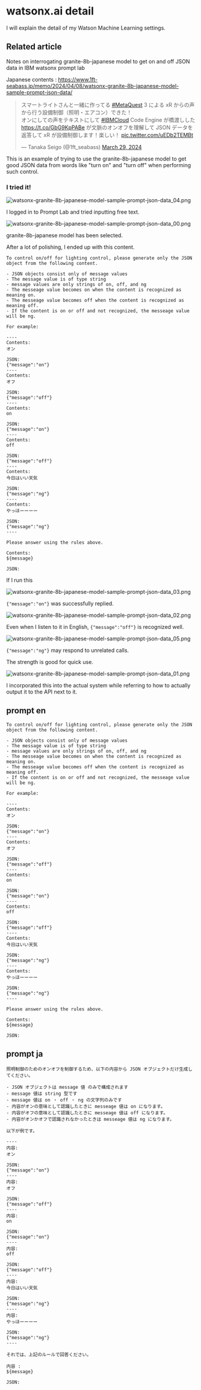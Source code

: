 # watsonx.ai detail

I will explain the detail of my Watson Machine Learning settings.

## Related article

Notes on interrogating granite-8b-japanese model to get on and off JSON data in IBM watsonx prompt lab

Japanese contents : https://www.1ft-seabass.jp/memo/2024/04/08/watsonx-granite-8b-japanese-model-sample-prompt-json-data/


<blockquote class="twitter-tweet"><p lang="ja" dir="ltr">スマートライトさんと一緒に作ってる <a href="https://twitter.com/hashtag/MetaQuest?src=hash&amp;ref_src=twsrc%5Etfw">#MetaQuest</a> 3 による xR からの声から行う設備制御（照明・エアコン）できた！<br>オンにしての声をテキストにして <a href="https://twitter.com/hashtag/IBMCloud?src=hash&amp;ref_src=twsrc%5Etfw">#IBMCloud</a> Code Engine が橋渡しした <a href="https://t.co/GbG9KpPABe">https://t.co/GbG9KpPABe</a> が文脈のオンオフを理解して JSON データを返答して xR が設備制御します！楽しい！ <a href="https://t.co/uEDb2TEMBt">pic.twitter.com/uEDb2TEMBt</a></p>&mdash; Tanaka Seigo (@1ft_seabass) <a href="https://twitter.com/1ft_seabass/status/1773633863396344150?ref_src=twsrc%5Etfw">March 29, 2024</a></blockquote> <script async src="https://platform.twitter.com/widgets.js" charset="utf-8"></script>


This is an example of trying to use the granite-8b-japanese model to get good JSON data from words like "turn on" and "turn off" when performing such control.

### I tried it!

![watsonx-granite-8b-japanese-model-sample-prompt-json-data_04.png](https://www.1ft-seabass.jp/memo/uploads/2024/04/watsonx-granite-8b-japanese-model-sample-prompt-json-data_04.png)


I logged in to Prompt Lab and tried inputting free text.

![watsonx-granite-8b-japanese-model-sample-prompt-json-data_00.png](https://www.1ft-seabass.jp/memo/uploads/2024/04/watsonx-granite-8b-japanese-model-sample-prompt-json-data_00.png)

granite-8b-japanese model has been selected.

After a lot of polishing, I ended up with this content.

```text
To control on/off for lighting control, please generate only the JSON object from the following content.

- JSON objects consist only of message values
- The message value is of type string
- message values ​​are only strings of on, off, and ng
- The messeage value becomes on when the content is recognized as meaning on.
- The messeage value becomes off when the content is recognized as meaning off.
- If the content is on or off and not recognized, the messeage value will be ng.

For example:

----
Contents:
オン

JSON:
{"message":"on"}
----
Contents:
オフ

JSON:
{"message":"off"}
----
Contents:
on

JSON:
{"message":"on"}
----
Contents:
off

JSON:
{"message":"off"}
----
Contents:
今日はいい天気

JSON:
{"message":"ng"}
----
Contents:
やっほーーーー

JSON:
{"message":"ng"}
----

Please answer using the rules above.

Contents:
${message}

JSON:
```

If I run this

![watsonx-granite-8b-japanese-model-sample-prompt-json-data_03.png](https://www.1ft-seabass.jp/memo/uploads/2024/04/watsonx-granite-8b-japanese-model-sample-prompt-json-data_03.png)

`{"message":"on"}` was successfully replied.

![watsonx-granite-8b-japanese-model-sample-prompt-json-data_02.png](https://www.1ft-seabass.jp/memo/uploads/2024/04/watsonx-granite-8b-japanese-model-sample-prompt-json-data_02.png)

Even when I listen to it in English, `{"message":"off"}` is recognized well.

![watsonx-granite-8b-japanese-model-sample-prompt-json-data_05.png](https://www.1ft-seabass.jp/memo/uploads/2024/04/watsonx-granite-8b-japanese-model-sample-prompt-json-data_05.png)


`{"message":"ng"}` may respond to unrelated calls.

The strength is good for quick use.

![watsonx-granite-8b-japanese-model-sample-prompt-json-data_01.png](https://www.1ft-seabass.jp/memo/uploads/2024/04/watsonx-granite-8b-japanese-model-sample-prompt-json-data_01.png)

I incorporated this into the actual system while referring to how to actually output it to the API next to it.

## prompt en

```text
To control on/off for lighting control, please generate only the JSON object from the following content.

- JSON objects consist only of message values
- The message value is of type string
- message values ​​are only strings of on, off, and ng
- The messeage value becomes on when the content is recognized as meaning on.
- The messeage value becomes off when the content is recognized as meaning off.
- If the content is on or off and not recognized, the messeage value will be ng.

For example:

----
Contents:
オン

JSON:
{"message":"on"}
----
Contents:
オフ

JSON:
{"message":"off"}
----
Contents:
on

JSON:
{"message":"on"}
----
Contents:
off

JSON:
{"message":"off"}
----
Contents:
今日はいい天気

JSON:
{"message":"ng"}
----
Contents:
やっほーーーー

JSON:
{"message":"ng"}
----

Please answer using the rules above.

Contents:
${message}

JSON:

```

## prompt ja

```text
照明制御のためのオンオフを制御するため、以下の内容から JSON オブジェクトだけ生成してください。

- JSON オブジェクトは message 値 のみで構成されます
- message 値は string 型です
- message 値は on ・ off ・ ng の文字列のみです
- 内容がオンの意味として認識したときに messeage 値は on になります。
- 内容がオフの意味として認識したときに messeage 値は off になります。
- 内容がオンかオフで認識されなかったときは messeage 値は ng になります。

以下が例です。

----
内容:
オン

JSON:
{"message":"on"}
----
内容:
オフ

JSON:
{"message":"off"}
----
内容:
on

JSON:
{"message":"on"}
----
内容:
off

JSON:
{"message":"off"}
----
内容:
今日はいい天気

JSON:
{"message":"ng"}
----
内容:
やっほーーーー

JSON:
{"message":"ng"}
----

それでは、上記のルールで回答ください。

内容 :
${message}

JSON:
```

